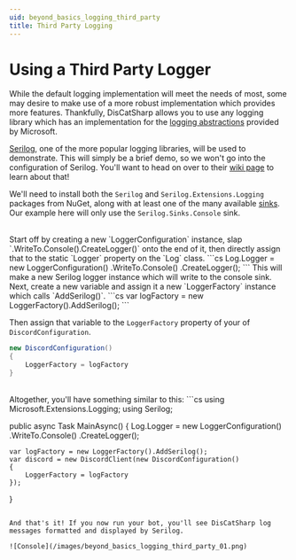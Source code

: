 ```yaml
---
uid: beyond_basics_logging_third_party
title: Third Party Logging
---
```


# Using a Third Party Logger
While the default logging implementation will meet the needs of most, some may desire to make use of a more robust implementation which provides more features.
Thankfully, DisCatSharp allows you to use any logging library which has an implementation for the [logging abstractions](https://docs.microsoft.com/en-us/dotnet/api/microsoft.extensions.logging) provided by Microsoft.

[Serilog](https://serilog.net/), one of the more popular logging libraries, will be used to demonstrate.
This will simply be a brief demo, so we won't go into the configuration of Serilog.
You'll want to head on over to their [wiki page](https://github.com/serilog/serilog/wiki/Configuration-Basics) to learn about that!

We'll need to install both the `Serilog` and `Serilog.Extensions.Logging` packages from NuGet, along with at least one of the many available 
[sinks](https://github.com/serilog/serilog/wiki/Provided-Sinks). Our example here will only use the `Serilog.Sinks.Console` sink.

<br/>
Start off by creating a new `LoggerConfiguration` instance, slap `.WriteTo.Console().CreateLogger()` onto the end of it, then directly assign that to the static `Logger` property on the `Log` class.
```cs
Log.Logger = new LoggerConfiguration()
    .WriteTo.Console()
    .CreateLogger();	
```
This will make a new Serilog logger instance which will write to the console sink.

<br/>
Next, create a new variable and assign it a new `LoggerFactory` instance which calls `AddSerilog()`.
```cs
var logFactory = new LoggerFactory().AddSerilog();
```

Then assign that variable to the `LoggerFactory` property of your of `DiscordConfiguration`.
```cs
new DiscordConfiguration()
{
    LoggerFactory = logFactory
}
```

<br/>
Altogether, you'll have something similar to this:
```cs
using Microsoft.Extensions.Logging;
using Serilog;

public async Task MainAsync()
{
    Log.Logger = new LoggerConfiguration()
        .WriteTo.Console()
        .CreateLogger();

    var logFactory = new LoggerFactory().AddSerilog();
    var discord = new DiscordClient(new DiscordConfiguration()
    {
        LoggerFactory = logFactory
    });
}

```

And that's it! If you now run your bot, you'll see DisCatSharp log messages formatted and displayed by Serilog.

![Console](/images/beyond_basics_logging_third_party_01.png)
